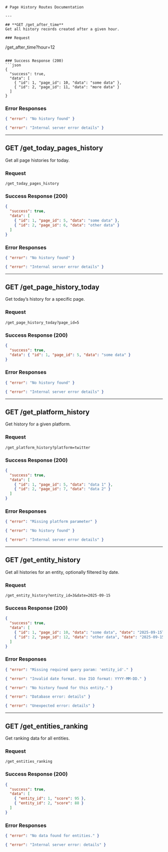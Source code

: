 ```
# Page History Routes Documentation

---

## **GET /get_after_time**
Get all history records created after a given hour.

### Request
```

/get\_after\_time?hour=12

````

### Success Response (200)
```json
{
  "success": true,
  "data": [
    { "id": 1, "page_id": 10, "data": "some data" },
    { "id": 2, "page_id": 11, "data": "more data" }
  ]
}
````

### Error Responses

```json
{ "error": "No history found" }
```

```json
{ "error": "Internal server error details" }
```

---

## **GET /get\_today\_pages\_history**

Get all page histories for today.

### Request

```
/get_today_pages_history
```

### Success Response (200)

```json
{
  "success": true,
  "data": [
    { "id": 1, "page_id": 5, "data": "some data" },
    { "id": 2, "page_id": 6, "data": "other data" }
  ]
}
```

### Error Responses

```json
{ "error": "No history found" }
```

```json
{ "error": "Internal server error details" }
```

---

## **GET /get\_page\_history\_today**

Get today’s history for a specific page.

### Request

```
/get_page_history_today?page_id=5
```

### Success Response (200)

```json
{
  "success": true,
  "data": { "id": 1, "page_id": 5, "data": "some data" }
}
```

### Error Responses

```json
{ "error": "No history found" }
```

```json
{ "error": "Internal server error details" }
```

---

## **GET /get\_platform\_history**

Get history for a given platform.

### Request

```
/get_platform_history?platform=twitter
```

### Success Response (200)

```json
{
  "success": true,
  "data": [
    { "id": 1, "page_id": 5, "data": "data 1" },
    { "id": 2, "page_id": 7, "data": "data 2" }
  ]
}
```

### Error Responses

```json
{ "error": "Missing platform parameter" }
```

```json
{ "error": "No history found" }
```

```json
{ "error": "Internal server error details" }
```

---

## **GET /get\_entity\_history**

Get all histories for an entity, optionally filtered by date.

### Request

```
/get_entity_history?entity_id=3&date=2025-09-15
```

### Success Response (200)

```json
{
  "success": true,
  "data": [
    { "id": 1, "page_id": 10, "data": "some data", "date": "2025-09-15T08:00:00" },
    { "id": 2, "page_id": 12, "data": "other data", "date": "2025-09-15T09:30:00" }
  ]
}
```

### Error Responses

```json
{ "error": "Missing required query param: 'entity_id'." }
```

```json
{ "error": "Invalid date format. Use ISO format: YYYY-MM-DD." }
```

```json
{ "error": "No history found for this entity." }
```

```json
{ "error": "Database error: details" }
```

```json
{ "error": "Unexpected error: details" }
```

---

## **GET /get\_entities\_ranking**

Get ranking data for all entities.

### Request

```
/get_entities_ranking
```

### Success Response (200)

```json
{
  "success": true,
  "data": [
    { "entity_id": 1, "score": 95 },
    { "entity_id": 2, "score": 88 }
  ]
}
```

### Error Responses

```json
{ "error": "No data found for entities." }
```

```json
{ "error": "Internal server error: details" }
```
